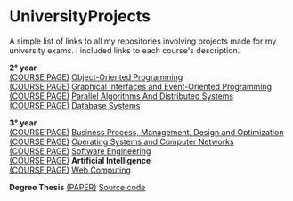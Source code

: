# UniversityProjects
A simple list of links to all my repositories involving projects made for my university exams.
I included links to each course's description.

<b>2° year</b>
</br><a href="https://www.unical.it/portale/portaltemplates/view/view_scheda_insegnamento.cfm?63181&LANG=ITA&63181&LANG=ITA">(COURSE PAGE)</a>
 <a href="https://github.com/Dygwah98/Frogger-Clone">Object-Oriented Programming</a>
</br><a href="https://www.unical.it/portale/portaltemplates/view/view_scheda_insegnamento.cfm?63205&LANG=ITA&63205&LANG=ITA">(COURSE PAGE)</a>
 <a href="https://github.com/demisquare/BoulderDash">Graphical Interfaces and Event-Oriented Programming</a>
</br><a href="https://www.unical.it/portale/portaltemplates/view/view_scheda_insegnamento.cfm?63411&LANG=ITA&63411&LANG=ITA">(COURSE PAGE)</a>
 <a href="https://github.com/Dygwah98/ParallelWatorCA.git">Parallel Algorithms And Distributed Systems</a>
</br><a href="https://www.unical.it/portale/portaltemplates/view/view_scheda_insegnamento.cfm?63403&LANG=ITA&63403&LANG=ITA">(COURSE PAGE)</a>
 <a href="https://drive.google.com/drive/folders/1_igTNDD6NGO410N2WnbMvw0kR0wqxPaB?usp=sharing">Database Systems</a>

<b>3° year</b>
</br><a href="https://www.unical.it/portale/portaltemplates/view/view_scheda_insegnamento.cfm?68721&LANG=ITA&68721&LANG=ITA">(COURSE PAGE)</a> 
<a href=https://github.com/Dygwah98/MDKTRP-Heuristic>Business Process, Management, Design and Optimization</a>
</br><a href="https://www.unical.it/portale/portaltemplates/view/view_scheda_insegnamento.cfm?58279&LANG=ITA&58279&LANG=ITA">(COURSE PAGE)</a>
 <a href="https://github.com/Dygwah98/SOR-1920.git">Operating Systems and Computer Networks</a>
</br><a href="https://www.unical.it/portale/portaltemplates/view/view_scheda_insegnamento.cfm?58283&LANG=ITA&58283&LANG=ITA">(COURSE PAGE)</a>
 <a href="https://github.com/Dygwah98/SIW_INGSW_1920">Software Engineering</a>
</br><a href="https://www.unical.it/portale/portaltemplates/view/view_scheda_insegnamento.cfm?58281&LANG=ITA&58281&LANG=ITA">(COURSE PAGE)</a>
 <b>Artificial Intelligence</b>
</br><a href="https://www.unical.it/portale/portaltemplates/view/view_scheda_insegnamento.cfm?58285&LANG=ITA&58285&LANG=ITA">(COURSE PAGE)</a>
 <a href="https://github.com/faziofrancesco/SARELLA">Web Computing</a>

<b>Degree Thesis</b>
<a href="">(PAPER)</a> 
<a href="https://github.com/Dygwah98/threadmonitor">Source code</a>
